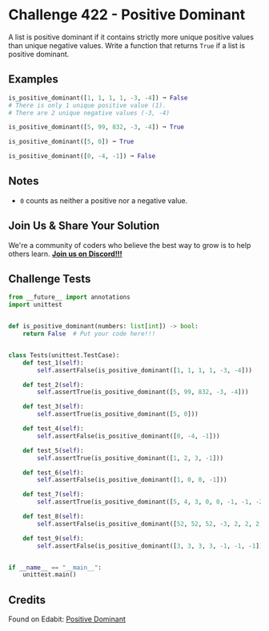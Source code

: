 # Challenge 422 - Positive Dominant

A list is positive dominant if it contains strictly more unique positive values than unique negative values. Write a function that returns `True` if a list is positive dominant.

## Examples
```python
is_positive_dominant([1, 1, 1, 1, -3, -4]) ➞ False
# There is only 1 unique positive value (1).
# There are 2 unique negative values (-3, -4)

is_positive_dominant([5, 99, 832, -3, -4]) ➞ True

is_positive_dominant([5, 0]) ➞ True

is_positive_dominant([0, -4, -1]) ➞ False
```
## Notes

- `0` counts as neither a positive nor a negative value.

## Join Us & Share Your Solution

We're a community of coders who believe the best way to grow is to help others learn. **[Join us on Discord!!!]("https"://discord.gg/sfHykntuGy)**

## Challenge Tests
```python
from __future__ import annotations
import unittest


def is_positive_dominant(numbers: list[int]) -> bool:
    return False  # Put your code here!!!


class Tests(unittest.TestCase):
    def test_1(self):
        self.assertFalse(is_positive_dominant([1, 1, 1, 1, -3, -4]))

    def test_2(self):
        self.assertTrue(is_positive_dominant([5, 99, 832, -3, -4]))

    def test_3(self):
        self.assertTrue(is_positive_dominant([5, 0]))

    def test_4(self):
        self.assertFalse(is_positive_dominant([0, -4, -1]))

    def test_5(self):
        self.assertTrue(is_positive_dominant([1, 2, 3, -1]))

    def test_6(self):
        self.assertFalse(is_positive_dominant([1, 0, 0, -1]))

    def test_7(self):
        self.assertTrue(is_positive_dominant([5, 4, 3, 0, 0, -1, -1, -2, -2]))

    def test_8(self):
        self.assertFalse(is_positive_dominant([52, 52, 52, -3, 2, 2, 2, -4]))

    def test_9(self):
        self.assertFalse(is_positive_dominant([3, 3, 3, 3, -1, -1, -1]))


if __name__ == "__main__":
    unittest.main()
```
## Credits

Found on Edabit: [Positive Dominant](https://edabit.com/challenge/eboWapTruZFxmdcwp)
